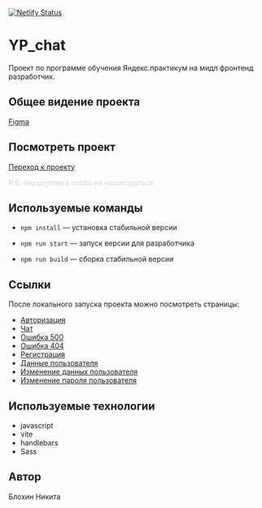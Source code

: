 [![Netlify Status](https://api.netlify.com/api/v1/badges/c2889a85-b5ac-4af2-b2bd-89c93f30b766/deploy-status)](https://app.netlify.com/sites/magnificent-youtiao-a951d6/deploys)

# YP_chat

Проект по программе обучения Яндекс.практикум на мидл фронтенд разработчик.

## Общее видение проекта

[Figma](https://www.figma.com/design/nYh6OkmJRgXXwICia7oA8v/Стиль-чата-для-проекта-ЯП?node-id=0-1&p=f&t=sKClgouoI06Ynk8M-0)

## Посмотреть проект

[Переход к проекту](https://magnificent-youtiao-a951d6.netlify.app/)

<span style="color:lightgray">P.S. без роутинга особо не насмотреться</span>

## Используемые команды

- `npm install` — установка стабильной версии

- `npm run start` — запуск версии для разработчика

- `npm run build` — cборка стабильной версии

## Ссылки

После локального запуска проекта можно посмотреть страницы:

- [Авторизация](http://localhost:3000/src/pages/Auth/Authorization/Authorization.html)
- [Чат](http://localhost:3000/src/pages/Chat/Chat.html)
- [Ошибка 500](http://localhost:3000/src/pages/Error/500/500.html)
- [Ошибка 404](http://localhost:3000/src/pages/Error/404/404.htmll)
- [Регистрация](http://localhost:3000/src/pages/Auth/Registrations/Registrations.html)
- [Данные пользователя](http://localhost:3000/src/pages/UserSettings/UserSettingsStatus/UserSettingsStatus.html)
- [Изменение данных пользователя](http://localhost:3000/src/pages/UserSettings/UserSettingsEdit/UserSettingsEdit.html)
- [Изменение пароля пользователя](http://localhost:3000/src/pages/UserSettings/UserSettingsPasswordEdit/UserSettingsPasswordEdit.html)

## Используемые технологии

- javascript
- vite
- handlebars
- Sass

## Автор

Блохин Никита
